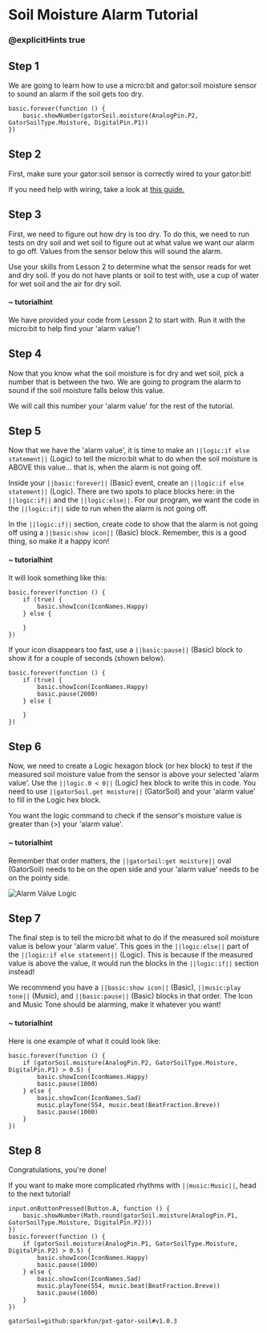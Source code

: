 # Soil Moisture Alarm Tutorial
### @explicitHints true

<!-- Tutorial Link: https://makecode.microbit.org/#tutorial:70891-89974-16308-37681 -->

## Step 1

We are going to learn how to use a micro:bit and gator:soil moisture sensor to sound an alarm if the soil gets too dry.

```template
basic.forever(function () {
    basic.showNumber(gatorSoil.moisture(AnalogPin.P2, GatorSoilType.Moisture, DigitalPin.P1))
})
```

## Step 2

First, make sure your gator:soil sensor is correctly wired to your gator:bit!

If you need help with wiring, take a look at [this guide.](https://drive.google.com/file/d/18e1Yyj8VSsILIePJkI6tx6cDbjrS48s8/view?usp=sharing)

## Step 3

First, we need to figure out how dry is too dry. To do this, we need to run tests on dry soil and wet soil to figure out at what value we want our alarm to go off. Values from the sensor below this will sound the alarm.

Use your skills from Lesson 2 to determine what the sensor reads for wet and dry soil. If you do not have plants or soil to test with, use a cup of water for wet soil and the air for dry soil.

#### ~ tutorialhint

We have provided your code from Lesson 2 to start with. Run it with the micro:bit to help find your 'alarm value'!

## Step 4

Now that you know what the soil moisture is for dry and wet soil, pick a number that is between the two. We are going to program the alarm to sound if the soil moisture falls below this value.

We will call this number your 'alarm value' for the rest of the tutorial.

## Step 5

Now that we have the 'alarm value', it is time to make an ``||logic:if else statement||`` (Logic) to tell the micro:bit what to do when the soil moisture is ABOVE this value... that is, when the alarm is not going off.

Inside your ``||basic:forever||`` (Basic) event, create an ``||logic:if else statement||`` (Logic). There are two spots to place blocks here: in the ``||logic:if||`` and the ``||logic:else||``. For our program, we want the code in the ``||logic:if||`` side to run when the alarm is not going off.

In the ``||logic:if||`` section, create code to show that the alarm is not going off using a ``||basic:show icon||`` (Basic) block. Remember, this is a good thing, so make it a happy icon!


#### ~ tutorialhint
It will look something like this:
```blocks
basic.forever(function () {
    if (true) {
        basic.showIcon(IconNames.Happy)
    } else {

    }
})
```

If your icon disappears too fast, use a ``||basic:pause||`` (Basic) block to show it for a couple of seconds (shown below).
```blocks
basic.forever(function () {
    if (true) {
        basic.showIcon(IconNames.Happy)
        basic.pause(2000)
    } else {

    }
})
```

## Step 6
Now, we need to create a Logic hexagon block (or hex block) to test if the measured soil moisture value from the sensor is above your selected 'alarm value'. Use the ``||logic.0 < 0||`` (Logic) hex block to write this in code. You need to use ``||gatorSoil.get moisture||`` (GatorSoil) and your 'alarm value' to fill in the Logic hex block.

You want the logic command to check if the sensor's moisture value is greater than (>) your 'alarm value'.

#### ~ tutorialhint
Remember that order matters, the ``||gatorSoil:get moisture||`` oval (GatorSoil) needs to be on the open side and your 'alarm value' needs to be on the pointy side.

![Alarm Value Logic](https://schoolwidelabs.github.io/sensor-immersion/images/soil_code.png)

## Step 7

The final step is to tell the micro:bit what to do if the measured soil moisture value is below your 'alarm value'. This goes in the ``||logic:else||`` part of the ``||logic:if else statement||`` (Logic). This is because if the measured value is above the value, it would run the blocks in the ``||logic:if||`` section instead!

We recommend you have a ``||basic:show icon||`` (Basic), ``||music:play tone||`` (Music), and ``||basic:pause||`` (Basic) blocks in that order. The Icon and Music Tone should be alarming, make it whatever you want!

#### ~ tutorialhint

Here is one example of what it could look like:

```blocks
basic.forever(function () {
    if (gatorSoil.moisture(AnalogPin.P2, GatorSoilType.Moisture, DigitalPin.P1) > 0.5) {
        basic.showIcon(IconNames.Happy)
        basic.pause(1000)
    } else {
        basic.showIcon(IconNames.Sad)
        music.playTone(554, music.beat(BeatFraction.Breve))
        basic.pause(1000)
    }
})
```

## Step 8

Congratulations, you're done!

If you want to make more complicated rhythms with ``||music:Music||``, head to the next tutorial!

```ghost
input.onButtonPressed(Button.A, function () {
    basic.showNumber(Math.round(gatorSoil.moisture(AnalogPin.P1, GatorSoilType.Moisture, DigitalPin.P2)))
})
basic.forever(function () {
    if (gatorSoil.moisture(AnalogPin.P1, GatorSoilType.Moisture, DigitalPin.P2) > 0.5) {
        basic.showIcon(IconNames.Happy)
        basic.pause(1000)
    } else {
        basic.showIcon(IconNames.Sad)
        music.playTone(554, music.beat(BeatFraction.Breve))
        basic.pause(1000)
    }
})
```


```package
gatorSoil=github:sparkfun/pxt-gator-soil#v1.0.3
```
